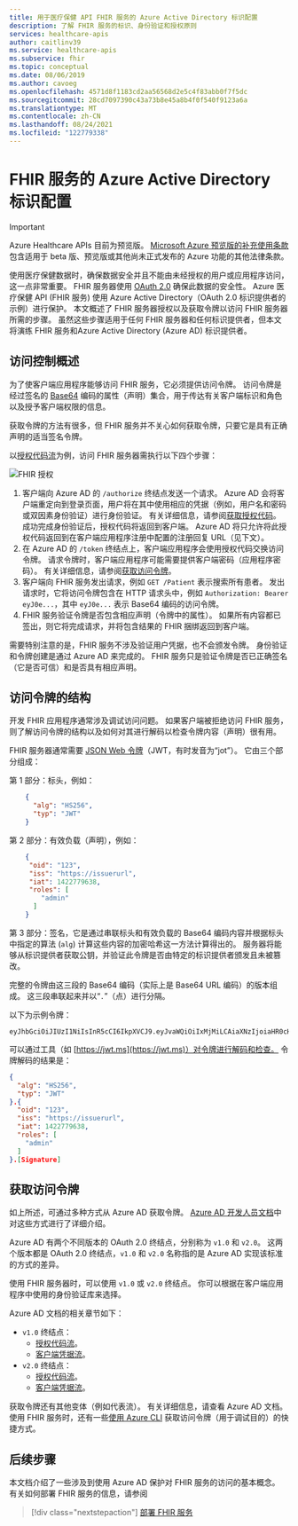 ```yaml
---
title: 用于医疗保健 API FHIR 服务的 Azure Active Directory 标识配置
description: 了解 FHIR 服务的标识、身份验证和授权原则
services: healthcare-apis
author: caitlinv39
ms.service: healthcare-apis
ms.subservice: fhir
ms.topic: conceptual
ms.date: 08/06/2019
ms.author: cavoeg
ms.openlocfilehash: 4571d8f1183cd2aa56568d2e5c4f83abb0f7f5dc
ms.sourcegitcommit: 28cd7097390c43a73b8e45a8b4f0f540f9123a6a
ms.translationtype: MT
ms.contentlocale: zh-CN
ms.lasthandoff: 08/24/2021
ms.locfileid: "122779338"
---
```

# <a name="azure-active-directory-identity-configuration-for-fhir-service"></a>FHIR 服务的 Azure Active Directory 标识配置

> [!IMPORTANT]
> Azure Healthcare APIs 目前为预览版。 [Microsoft Azure 预览版的补充使用条款](https://azure.microsoft.com/support/legal/preview-supplemental-terms/)包含适用于 beta 版、预览版或其他尚未正式发布的 Azure 功能的其他法律条款。

使用医疗保健数据时，确保数据安全并且不能由未经授权的用户或应用程序访问，这一点非常重要。 FHIR 服务器使用 [OAuth 2.0](https://oauth.net/2/) 确保此数据的安全性。 Azure 医疗保健 API (FHIR 服务) 使用 Azure Active Directory（OAuth 2.0 标识提供者[](../../active-directory/index.yml)的示例）进行保护。 本文概述了 FHIR 服务器授权以及获取令牌以访问 FHIR 服务器所需的步骤。 虽然这些步骤适用于任何 FHIR 服务器和任何标识提供者，但本文将演练 FHIR 服务和Azure Active Directory (Azure AD) 标识提供者。

## <a name="access-control-overview"></a>访问控制概述

为了使客户端应用程序能够访问 FHIR 服务，它必须提供访问令牌。 访问令牌是经过签名的 [Base64](https://en.wikipedia.org/wiki/Base64) 编码的属性（声明）集合，用于传达有关客户端标识和角色以及授予客户端权限的信息。

获取令牌的方法有很多，但 FHIR 服务并不关心如何获取令牌，只要它是具有正确声明的适当签名令牌。 

以[授权代码流](../../active-directory/azuread-dev/v1-protocols-oauth-code.md)为例，访问 FHIR 服务器需执行以下四个步骤：

![FHIR 授权](media/azure-active-directory-fhir-service/fhir-authorization.png)

1. 客户端向 Azure AD 的 `/authorize` 终结点发送一个请求。 Azure AD 会将客户端重定向到登录页面，用户将在其中使用相应的凭据（例如，用户名和密码或双因素身份验证）进行身份验证。 有关详细信息，请参阅[获取授权代码](../../active-directory/azuread-dev/v1-protocols-oauth-code.md#request-an-authorization-code)。 成功完成身份验证后，授权代码将返回到客户端。 Azure AD 将只允许将此授权代码返回到在客户端应用程序注册中配置的注册回复 URL（见下文）。
1. 在 Azure AD 的 `/token` 终结点上，客户端应用程序会使用授权代码交换访问令牌。 请求令牌时，客户端应用程序可能需要提供客户端密码（应用程序密码）。 有关详细信息，请参阅[获取访问令牌](../../active-directory/azuread-dev/v1-protocols-oauth-code.md#use-the-authorization-code-to-request-an-access-token)。
1. 客户端向 FHIR 服务发出请求，例如 `GET /Patient` 表示搜索所有患者。 发出请求时，它将访问令牌包含在 HTTP 请求头中，例如 `Authorization: Bearer eyJ0e...`，其中 `eyJ0e...` 表示 Base64 编码的访问令牌。
1. FHIR 服务验证令牌是否包含相应声明（令牌中的属性）。 如果所有内容都已签出，则它将完成请求，并将包含结果的 FHIR 捆绑返回到客户端。

需要特别注意的是，FHIR 服务不涉及验证用户凭据，也不会颁发令牌。 身份验证和令牌创建是通过 Azure AD 来完成的。 FHIR 服务只是验证令牌是否已正确签名（它是否可信）和是否具有相应声明。

## <a name="structure-of-an-access-token"></a>访问令牌的结构

开发 FHIR 应用程序通常涉及调试访问问题。 如果客户端被拒绝访问 FHIR 服务，则了解访问令牌的结构以及如何对其进行解码以检查令牌内容（声明）很有用。 

FHIR 服务器通常需要 [JSON Web 令牌](https://en.wikipedia.org/wiki/JSON_Web_Token)（JWT，有时发音为“jot”）。 它由三个部分组成：

第 1 部分：标头，例如：
```json
    {
      "alg": "HS256",
      "typ": "JWT"
    }
```

第 2 部分：有效负载（声明），例如：
```json
    {
     "oid": "123",
     "iss": "https://issuerurl",
     "iat": 1422779638,
     "roles": [
        "admin"
      ]
    }
```

第 3 部分：签名，它是通过串联标头和有效负载的 Base64 编码内容并根据标头中指定的算法 (`alg`) 计算这些内容的加密哈希这一方法计算得出的。 服务器将能够从标识提供者获取公钥，并验证此令牌是否由特定的标识提供者颁发且未被篡改。

完整的令牌由这三段的 Base64 编码（实际上是 Base64 URL 编码）的版本组成。 这三段串联起来并以“`.`”（点）进行分隔。

以下为示例令牌：

```
eyJhbGciOiJIUzI1NiIsInR5cCI6IkpXVCJ9.eyJvaWQiOiIxMjMiLCAiaXNzIjoiaHR0cHM6Ly9pc3N1ZXJ1cmwiLCJpYXQiOjE0MjI3Nzk2MzgsInJvbGVzIjpbImFkbWluIl19.gzSraSYS8EXBxLN_oWnFSRgCzcmJmMjLiuyu5CSpyHI
```

可以通过工具（如 [https://jwt.ms](https://jwt.ms)）对令牌进行解码和检查。 令牌解码的结果是：

```json
{
  "alg": "HS256",
  "typ": "JWT"
}.{
  "oid": "123",
  "iss": "https://issuerurl",
  "iat": 1422779638,
  "roles": [
    "admin"
  ]
}.[Signature]
```

## <a name="obtaining-an-access-token"></a>获取访问令牌

如上所述，可通过多种方式从 Azure AD 获取令牌。 [Azure AD 开发人员文档](../../active-directory/develop/index.yml)中对这些方式进行了详细介绍。

Azure AD 有两个不同版本的 OAuth 2.0 终结点，分别称为 `v1.0` 和 `v2.0`。 这两个版本都是 OAuth 2.0 终结点，`v1.0` 和 `v2.0` 名称指的是 Azure AD 实现该标准的方式的差异。 

使用 FHIR 服务器时，可以使用 `v1.0` 或 `v2.0` 终结点。 你可以根据在客户端应用程序中使用的身份验证库来选择。

Azure AD 文档的相关章节如下：

* `v1.0` 终结点：
    * [授权代码流](../../active-directory/azuread-dev/v1-protocols-oauth-code.md)。
    * [客户端凭据流](../../active-directory/azuread-dev/v1-oauth2-client-creds-grant-flow.md)。
* `v2.0` 终结点：
    * [授权代码流](../../active-directory/develop/v2-oauth2-auth-code-flow.md)。
    * [客户端凭据流](../../active-directory/develop/v2-oauth2-client-creds-grant-flow.md)。

获取令牌还有其他变体（例如代表流）。 有关详细信息，请查看 Azure AD 文档。 使用 FHIR 服务时，还有一些[使用 Azure CLI](get-healthcare-apis-access-token-cli.md) 获取访问令牌（用于调试目的）的快捷方式。

## <a name="next-steps"></a>后续步骤

本文档介绍了一些涉及到使用 Azure AD 保护对 FHIR 服务的访问的基本概念。 有关如何部署 FHIR 服务的信息，请参阅

>[!div class="nextstepaction"]
>[部署 FHIR 服务](fhir-portal-quickstart.md)